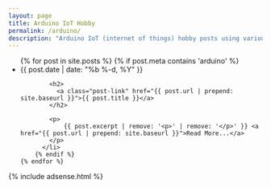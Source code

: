 ```yaml
---
layout: page
title: Arduino IoT Hobby
permalink: /arduino/
description: "Arduino IoT (internet of things) hobby posts using various sensors and LEDs.  Circuit building and computer programming."
---
```

<div class="home">
  <ul class="post-list">
    {% for post in site.posts %}
		{% if post.meta contains 'arduino' %}
		  <li>
			<span class="post-meta">{{ post.date | date: "%b %-d, %Y" }}</span>

			<h2>
			  <a class="post-link" href="{{ post.url | prepend: site.baseurl }}">{{ post.title }}</a>
			</h2>

			<p>
				{{ post.excerpt | remove: '<p>' | remove: '</p>' }} <a href="{{ post.url | prepend: site.baseurl }}">Read More...</a>
			</p>
		  </li>
		{% endif %}
    {% endfor %}
  </ul>
  
  
</div>

{% include adsense.html %}